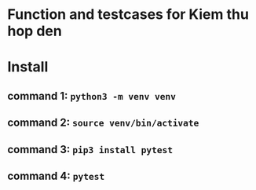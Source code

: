 # Function and testcases for Kiem thu hop den

# Install

## command 1: `python3 -m venv venv`
## command 2: `source venv/bin/activate`
## command 3: `pip3 install pytest`
## command 4: `pytest`